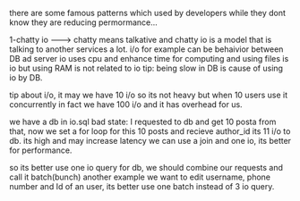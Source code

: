 there are some famous patterns which used by developers while they dont know they are reducing permormance...

1-chatty io ---> chatty means talkative and chatty io is a model that is talking to another services a lot.
i/o for example can be behaivior between DB ad server
io uses cpu and enhance time for computing and using files is io but using RAM is not related to io
tip: being slow in DB is cause of using io by DB.

tip about i/o, it may we have 10 i/o so its not heavy but when 10 users use it concurrently in fact we have 100 i/o and it has overhead for us.

we have a db in io.sql
bad state: I requested to db and get 10 posta from that, now we set a for loop for this 10 posts and recieve author_id
its 11 i/o to db.
its high and may increase latency
we can use a join and one io, its better for performance.

so its better use one io query for db, we should combine our requests and call it batch(bunch)
another example we want to edit username, phone number and Id of an user, its better use one batch instead of 3 io query.

